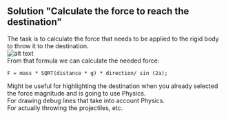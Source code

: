 ## Solution "Calculate the force to reach the destination"
The task is to calculate the force that needs to be applied to the rigid body to throw it to the destination.  
![alt text](https://3.bp.blogspot.com/-tGOUekat_OQ/VS50qGSXKNI/AAAAAAAAAbo/YhdmERtlzHo/s1600/formula.png "Formula for the range of artillery equipment at an angle to the horizon")  
From that formula we can calculate the needed force:  

```F = mass * SQRT(distance * g) * direction/ sin (2a);```  
   
Might be useful for highlighting the destination when you already selected the force magnitude and is going to use Physics.  
For drawing debug lines that take into account Physics.  
For actually throwing the projectiles, etc.
